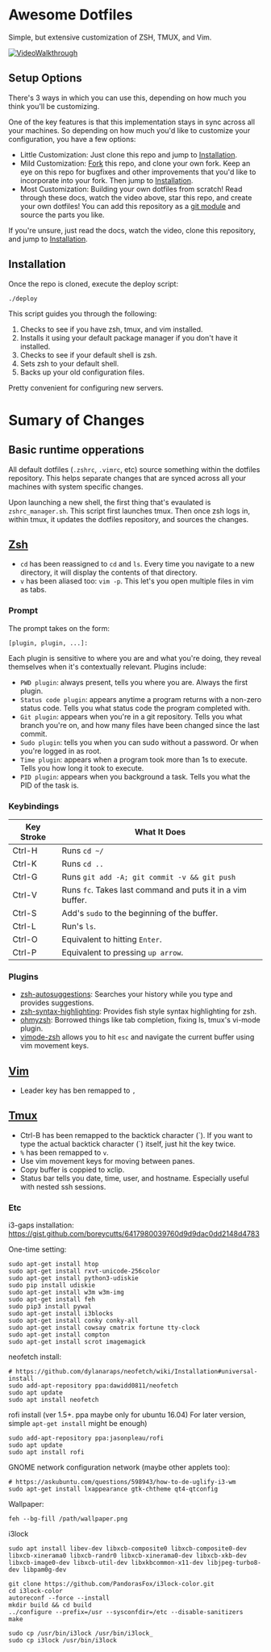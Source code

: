 # Awesome Dotfiles

Simple, but extensive customization of ZSH, TMUX, and Vim. 

[![VideoWalkthrough](https://img.youtube.com/vi/UgDz_9i2nwc/0.jpg)](https://www.youtube.com/watch?v=UgDz_9i2nwc)

## Setup Options

There's 3 ways in which you can use this, depending on how much you think you'll be customizing.

One of the key features is that this implementation stays in sync across all your machines. So depending on how much you'd like to customize your configuration, you have a few options:

* Little Customization: Just clone this repo and jump to [Installation](#installation).
* Mild Customization: [Fork]() this repo, and clone your own fork. Keep an eye on this repo for bugfixes and other improvements that you'd like to incorporate into your fork. Then jump to [Installation](#installation).
* Most Customization: Building your own dotfiles from scratch! Read through these docs, watch the video above, star this repo, and create your own dotfiles! You can add this repository as a [git module](https://git-scm.com/book/en/v2/Git-Tools-Submodules) and source the parts you like. 

If you're unsure, just read the docs, watch the video, clone this repository, and jump to [Installation](#installation).

## Installation

Once the repo is cloned, execute the deploy script:
```
./deploy
```

This script guides you through the following:

1. Checks to see if you have zsh, tmux, and vim installed. 
2. Installs it using your default package manager if you don't have it installed.
3. Checks to see if your default shell is zsh.
4. Sets zsh to your default shell.
5. Backs up your old configuration files.

Pretty convenient for configuring new servers.

# Sumary of Changes

## Basic runtime opperations 

All default dotfiles (`.zshrc`, `.vimrc`, etc) source something within the dotfiles repository. This helps separate changes that are synced across all your machines with system specific changes.

Upon launching a new shell, the first thing that's evaulated is `zshrc_manager.sh`. This script first launches tmux. Then once zsh logs in, within tmux, it updates the dotfiles repository, and sources the changes.

## [Zsh](https://en.wikipedia.org/wiki/Z_shell)

* `cd` has been reassigned to `cd` and `ls`. Every time you navigate to a new directory, it will display the contents of that directory.
* `v` has been aliased too: `vim -p`. This let's you open multiple files in vim as tabs. 

### Prompt

The prompt takes on the form:

```
[plugin, plugin, ...]: 
```

Each plugin is sensitive to where you are and what you're doing, they reveal themselves when it's contextually relevant. Plugins include:

* `PWD plugin`: always present, tells you where you are. Always the first plugin.
* `Status code plugin`: appears anytime a program returns with a non-zero status code. Tells you what status code the program completed with. 
* `Git plugin`: appears when you're in a git repository. Tells you what branch you're on, and how many files have been changed since the last commit.
* `Sudo plugin`: tells you when you can sudo without a password. Or when you're logged in as root.
* `Time plugin`: appears when a program took more than 1s to execute. Tells you how long it took to execute.
* `PID plugin`: appears when you background a task. Tells you what the PID of the task is.

### Keybindings
| Key Stroke | What It Does |
|------------|--------------|
| Ctrl-H     | Runs ``cd ~/`` |
| Ctrl-K     | Runs ``cd ..`` |
| Ctrl-G     | Runs ``git add -A; git commit -v && git push`` |
| Ctrl-V     | Runs ``fc``. Takes last command and puts it in a vim buffer. |
| Ctrl-S     | Add's ``sudo`` to the beginning of the buffer. |
| Ctrl-L     | Run's ``ls``. |
| Ctrl-O     | Equivalent to hitting ``Enter``. |
| Ctrl-P     | Equivalent to pressing ``up arrow``. |

### Plugins

* [zsh-autosuggestions](https://github.com/zsh-users/zsh-autosuggestions): Searches your history while you type and provides suggestions.
* [zsh-syntax-highlighting](https://github.com/zsh-users/zsh-syntax-highlighting/tree/ad522a091429ba180c930f84b2a023b40de4dbcc): Provides fish style syntax highlighting for zsh.
* [ohmyzsh](https://github.com/robbyrussell/oh-my-zsh/tree/291e96dcd034750fbe7473482508c08833b168e3): Borrowed things like tab completion, fixing ls, tmux's vi-mode plugin.
* [vimode-zsh](https://github.com/robbyrussell/oh-my-zsh/tree/master/plugins/vi-mode) allows you to hit `esc` and navigate the current buffer using vim movement keys.

## [Vim](https://en.wikipedia.org/wiki/Vim_(text_editor))

* Leader key has ben remapped to `,`

## [Tmux](https://en.wikipedia.org/wiki/Tmux)

* Ctrl-B has been remapped to the backtick character (&#96;). If you want to type the actual backtick character (&#96;) itself, just hit the key twice.
* `%` has been remapped to `v`.
* Use vim movement keys for moving between panes. 
* Copy buffer is coppied to xclip.
* Status bar tells you date, time, user, and hostname. Especially useful with nested ssh sessions. 


### Etc
i3-gaps installation: https://gist.github.com/boreycutts/6417980039760d9d9dac0dd2148d4783

One-time setting:
```
sudo apt-get install htop
sudo apt-get install rxvt-unicode-256color
sudo apt-get install python3-udiskie
sudo pip install udiskie
sudo apt-get install w3m w3m-img
sudo apt-get install feh
sudo pip3 install pywal
sudo apt-get install i3blocks
sudo apt-get install conky conky-all
sudo apt-get install cowsay cmatrix fortune tty-clock
sudo apt-get install compton 
sudo apt-get install scrot imagemagick
```

neofetch install:
```
# https://github.com/dylanaraps/neofetch/wiki/Installation#universal-install
sudo add-apt-repository ppa:dawidd0811/neofetch
sudo apt update
sudo apt install neofetch
```

rofi install (ver 1.5+. ppa maybe only for ubuntu 16.04)
For later version, simple `apt-get install` might be enough)
```
sudo add-apt-repository ppa:jasonpleau/rofi
sudo apt update
sudo apt install rofi
```

GNOME network configuration network (maybe other applets too):
```
# https://askubuntu.com/questions/598943/how-to-de-uglify-i3-wm
sudo apt-get install lxappearance gtk-chtheme qt4-qtconfig
```

Wallpaper:
```
feh --bg-fill /path/wallpaper.png
```

i3lock
```
sudo apt install libev-dev libxcb-composite0 libxcb-composite0-dev libxcb-xinerama0 libxcb-randr0 libxcb-xinerama0-dev libxcb-xkb-dev libxcb-image0-dev libxcb-util-dev libxkbcommon-x11-dev libjpeg-turbo8-dev libpam0g-dev

git clone https://github.com/PandorasFox/i3lock-color.git
cd i3lock-color
autoreconf --force --install
mkdir build && cd build
../configure --prefix=/usr --sysconfdir=/etc --disable-sanitizers
make

sudo cp /usr/bin/i3lock /usr/bin/i3lock_                                     
sudo cp i3lock /usr/bin/i3lock

```

